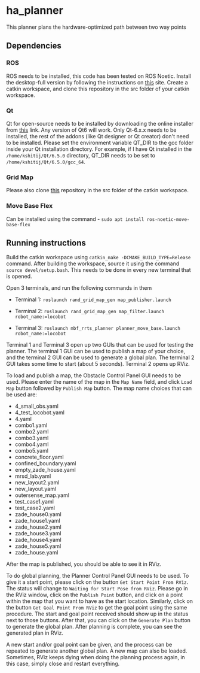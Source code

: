 # ha_planner
This planner plans the hardware-optimized path between two way points


## Dependencies

### ROS
ROS needs to be installed, this code has been tested on ROS Noetic. Install the desktop-full version by following the instructions on [this](https://wiki.ros.org/noetic/Installation) site. Create a catkin workspace, and clone this repository in the src folder of your catkin workspace.

### Qt
Qt for open-source needs to be installed by downloading the online installer from [this](https://www.qt.io/download-open-source) link. Any version of Qt6 will work. Only Qt-6.x.x needs to be installed, the rest of the addons (like Qt designer or Qt creator) don't need to be installed. Please set the environment variable QT_DIR to the gcc folder inside your Qt installation directory. For example, if I have Qt installed in the `/home/kshitij/Qt/6.5.0` directory, QT_DIR needs to be set to `/home/kshitij/Qt/6.5.0/gcc_64`.

### Grid Map
Please also clone [this](https://github.com/MRSD-Project-GHAR/grid_map) repository in the src folder of the catkin workspace.

### Move Base Flex

Can be installed using the command - `sudo apt install ros-noetic-move-base-flex`

## Running instructions
Build the catkin workspace using  `catkin_make -DCMAKE_BUILD_TYPE=Release` command. After building the workspace, source it using the command `source devel/setup.bash`. This needs to be done in every new terminal that is opened. 

Open 3 terminals, and run the following commands in them
- Terminal 1: `roslaunch rand_grid_map_gen map_publisher.launch`

- Terminal 2: `roslaunch rand_grid_map_gen map_filter.launch robot_name:=locobot`

- Terminal 3: `roslaunch mbf_rrts_planner planner_move_base.launch robot_name:=locobot`

Terminal 1 and Terminal 3 open up two GUIs that can be used for testing the planner. The terminal 1 GUI can be used to publish a map of your choice, and the terminal 2 GUI can be used to generate a global plan. The terminal 2 GUI takes some time to start (about 5 seconds). Terminal 2 opens up RViz. 

To load and publish a map, the Obstacle Control Panel GUI needs to be used. Please enter the name of the map in the `Map Name` field, and click `Load Map` button followed by `Publish Map` button. The map name choices that can be used are:

- 4_small_obs.yaml
- 4_test_locobot.yaml
- 4.yaml
- combo1.yaml
- combo2.yaml
- combo3.yaml
- combo4.yaml
- combo5.yaml
- concrete_floor.yaml
- confined_boundary.yaml
- empty_zade_house.yaml
- mrsd_lab.yaml
- new_layout2.yaml
- new_layout.yaml
- outersense_map.yaml
- test_case1.yaml
- test_case2.yaml
- zade_house0.yaml
- zade_house1.yaml
- zade_house2.yaml
- zade_house3.yaml
- zade_house4.yaml
- zade_house5.yaml
- zade_house.yaml

After the map is published, you should be able to see it in RViz. 

To do global planning, the Planner Control Panel GUI needs to be used. To give it a start point, please click on the button `Get Start Point From RViz`. The status will change to `Waiting for Start Pose from RViz`. Please go in the RViz window, click on the `Publish Point` button, and click on a point within the map that you want to have as the start location. Similarly, click on the button `Get Goal Point From RViz` to get the goal point using the same procedure. The start and goal point received should show up in the status next to those buttons. After that, you can click on the `Generate Plan` button to generate the global plan. After planning is complete, you can see the generated plan in RViz.

A new start and/or goal point can be given, and the process can be repeated to generate another global plan. A new map can also be loaded. Sometimes, RViz keeps dying when doing the planning process again, in this case, simply close and restart everything.
